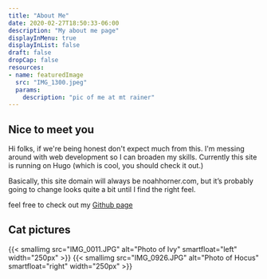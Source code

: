 ```yaml
---
title: "About Me"
date: 2020-02-27T18:50:33-06:00
description: "My about me page"
displayInMenu: true
displayInList: false
draft: false
dropCap: false
resources:
- name: featuredImage
  src: "IMG_1300.jpeg"
  params:
    description: "pic of me at mt rainer"
---
```

## Nice to meet you
Hi folks, if we're being honest don't expect much from this. I'm messing around with web development so I can broaden my skills. Currently this site is running on Hugo (which is cool, you should check it out.)

Basically, this site domain will always be noahhorner.com, but it’s probably going to change looks quite a bit until I find the right feel.

feel free to check out my [Github page](https://github.com/noahhorner)

## Cat pictures
{{< smallimg src="IMG_0011.JPG" alt="Photo of Ivy" smartfloat="left" width="250px" >}}
{{< smallimg src="IMG_0926.JPG" alt="Photo of Hocus" smartfloat="right" width="250px" >}}
